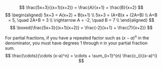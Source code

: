 $$
\frac{5x+3}{(x+1)(x+2)} = \frac{A}{x+1} + \frac{B}{x+2}
$$
$$
\begin{aligned}
5x+3 = A(x+2) + B(x+1) \\
5x+3 = (A+B)x + (2A+B) \\
A+B = 5, \quad 2A+B = 3 \\
\rightarrow A = -2, \quad B = 7 \\
\end{aligned}
$$
$$
\boxed{\frac{5x+3}{(x+1)(x+2)} = \frac{-2}{x+1} + \frac{7}{x+2}}
$$


For partial fractions, if you have a repeated factor such as $(x-a)^n$ in the denominator, you must have degrees 1 through $n$ in your partial fraction sum.
$$
\frac{\cdots}{\cdots (x-a)^n} = \cdots + \sum_{i=1}^{n} \frac{c_i}{(x-a)^i}
$$